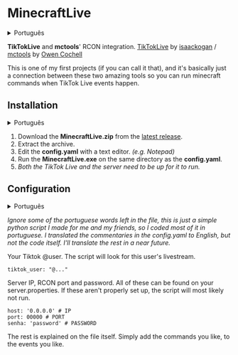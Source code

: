 # MinecraftLive

<details>

<summary>Português</summary>

Integração RCON do **TikTokLive** e **mctools**.
[TikTokLive](https://github.com/isaackogan/TikTokLive) por [isaackogan](https://github.com/isaackogan) / [mctools](https://github.com/Owen-Cochell/mctools) por [Owen Cochell](https://github.com/Owen-Cochell)


Este é um dos meus primeiros projetos (se é que posso chamá-lo assim), e é basicamente apenas uma conexão entre essas duas ferramentas incríveis para que você possa executar comandos minecraft quando eventos do TikTok Live ocorrem.

</details>


**TikTokLive** and **mctools**' RCON integration.
[TikTokLive](https://github.com/isaackogan/TikTokLive) by [isaackogan](https://github.com/isaackogan) / [mctools](https://github.com/Owen-Cochell/mctools) by [Owen Cochell](https://github.com/Owen-Cochell)


This is one of my first projects (if you can call it that), and it's basically just a connection between these two amazing tools so you can run minecraft commands when TikTok Live events happen.

## Installation

<details>

<summary>Português</summary>

 1. Baixe o **MinecraftLivePT-BR.zip** da [última versão](github.com/thetorpedo/MinecraftLive/releases/latest).
 2. Extraia o arquivo.
 3. Edite o **config.yaml** com um editor de texto. *(por exemplo, Notepad)*
 4. Execute o **MinecraftLive.exe** no mesmo diretório que o **config.yaml**.
 5. *Tanto a Live quanto o servidor precisam estar ativos para que ele seja executado.*

</details>


 1. Download the **MinecraftLive.zip** from the [latest release](github.com/thetorpedo/MinecraftLive/releases/latest).
 2. Extract the archive.
 3. Edit the **config.yaml** with a text editor. *(e.g. Notepad)*
 4. Run the **MinecraftLive.exe** on the same directory as the **config.yaml**.
 5. *Both the TikTok Live and the server need to be up for it to run.*
 
 ## Configuration

<details>

<summary>Português</summary>

Seu @usuário do TikTok. O script vai procurar a Live desse usuário. 
```
tiktok_user: "@..."
```

IP do servidor, porta RCON e senha. Todos esses podem ser encontrados em seu server.properties.
Se eles não estiverem configurados corretamente, o script provavelmente não vai rodar.
```
host: '0.0.0.0' # IP
port: 00000 # PORTA
senha: 'password' # SENHA
```
O resto é explicado no próprio arquivo. Basta adicionar os comandos que desejar aos eventos que desejar.

</details>

 *Ignore some of the portuguese words left in the file, this is just a simple python script I made for me and my friends, so I coded most of it in portuguese. I translated the commentaries in the config.yaml to English, but not the code itself. I'll translate the rest in a near future.*

Your Tiktok @user. The script will look for this user's livestream. 
```
tiktok_user: "@..."
```

Server IP, RCON port and password. All of these can be found on your server.properties. If these aren't properly set up, the script will most likely not run.
```
host: '0.0.0.0' # IP
port: 00000 # PORT
senha: 'password' # PASSWORD
```
The rest is explained on the file itself. Simply add the commands you like, to the events you like.
	
